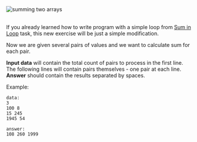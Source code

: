 <div class="text-center">
	<img src="http://s5.postimg.org/js0okbn3r/sums_in_loop.gif" alt="summing two arrays"/>
</div>
<br/>

If you already learned how to write program with a simple loop from [Sum in Loop][prevtask] task,
this new exercise will be just a simple modification.

[prevtask]: ./sum-in-loop

Now we are given several pairs of values and we want to calculate sum for each pair.  

**Input data** will contain the total count of pairs to process in the first line.  
The following lines will contain pairs themselves - one pair at each line.  
**Answer** should contain the results separated by spaces.

Example:

    data:
    3
    100 8
    15 245
    1945 54
    
    answer:
    108 260 1999
